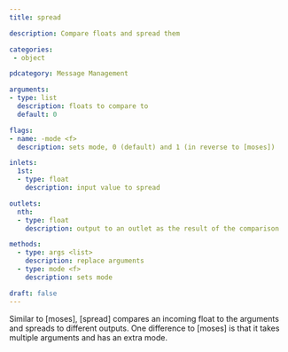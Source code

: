 ```yaml
---
title: spread

description: Compare floats and spread them

categories:
 - object

pdcategory: Message Management 

arguments:
- type: list
  description: floats to compare to
  default: 0

flags:
- name: -mode <f>
  description: sets mode, 0 (default) and 1 (in reverse to [moses])

inlets:
  1st:
  - type: float
    description: input value to spread

outlets:
  nth:
  - type: float
    description: output to an outlet as the result of the comparison

methods:
  - type: args <list>
    description: replace arguments
  - type: mode <f>
    description: sets mode

draft: false
---
```


Similar to [moses], [spread] compares an incoming float to the arguments and spreads to different outputs. One difference to [moses] is that it takes multiple arguments and has an extra mode.


